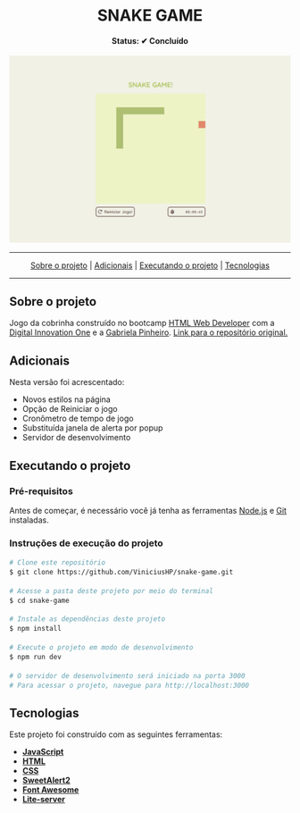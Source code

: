 <h1 align="center">
  SNAKE GAME
</h1>

<h4 align="center">Status: ✔ Concluído</h4>

<div align="center">
  <img src="img/pagina.png" alt="Início da página" width="686">
</div>

---

<p align="center">
 <a href="#user-content-sobre-o-projeto">Sobre o projeto</a> |
 <a href="#user-content-adicionais">Adicionais</a> |
 <a href="#user-content-executando-o-projeto">Executando o projeto</a> |
 <a href="#user-content-tecnologias">Tecnologias</a>
</p>

---

## **Sobre o projeto**

Jogo da cobrinha construído no bootcamp [HTML Web Developer](https://digitalinnovation.one/bootcamps/html-web-developer) com a [Digital Innovation One](https://digitalinnovation.one/) e a [Gabriela Pinheiro](https://www.linkedin.com/in/gabrielapinheiro129/). [Link para o repositório original.](https://github.com/SpruceGabriela/snake-the-game)

## **Adicionais**
Nesta versão foi acrescentado:

- Novos estilos na página
- Opção de Reiniciar o jogo
- Cronômetro de tempo de jogo
- Substituída janela de alerta por popup
- Servidor de desenvolvimento

## **Executando o projeto**

### Pré-requisitos
Antes de começar, é necessário você já tenha as ferramentas [Node.js](https://nodejs.org/en/) e [Git](https://git-scm.com/) instaladas.

### Instruções de execução do projeto
```bash
# Clone este repositório
$ git clone https://github.com/ViniciusHP/snake-game.git

# Acesse a pasta deste projeto por meio do terminal
$ cd snake-game

# Instale as dependências deste projeto
$ npm install

# Execute o projeto em modo de desenvolvimento
$ npm run dev

# O servidor de desenvolvimento será iniciado na porta 3000
# Para acessar o projeto, navegue para http://localhost:3000
```

## **Tecnologias**

Este projeto foi construído com as seguintes ferramentas:

- **[JavaScript](https://developer.mozilla.org/pt-BR/docs/Web/JavaScript)**
- **[HTML](https://developer.mozilla.org/pt-BR/docs/Web/HTML)**
- **[CSS](https://developer.mozilla.org/pt-BR/docs/Web/CSS)**
- **[SweetAlert2](https://sweetalert2.github.io/)**
- **[Font Awesome](https://fontawesome.com/)**
- **[Lite-server](https://github.com/johnpapa/lite-server)**